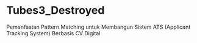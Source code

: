 # Tubes3_Destroyed
Pemanfaatan Pattern Matching untuk Membangun Sistem ATS (Applicant Tracking System) Berbasis CV Digital
